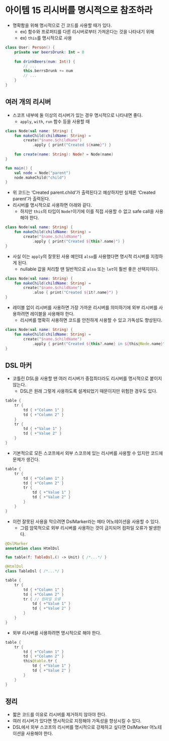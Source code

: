 # 아이템 15 리시버를 명시적으로 참조하라
- 명확함을 위해 명시적으로 긴 코드를 사용할 때가 있다.
    - ex) 함수와 프로퍼티를 다른 리시버로부터 가져온다는 것을 나타내기 위해
    - ex) `this`를 명시적으로 사용

```kotlin
class User: Person() {
	private var beersDrunk: Int = 0
	
	fun drinkBeers(num: Int)) {
		// ...
		this.berrsDrunk += num
		// ...
	}
}
```

## 여러 개의 리시버

- 스코프 내부에 둘 이상의 리시버가 있는 경우 명시적으로 나타내면 좋다.
    - `apply`, `with`, `run` 함수 등을 사용할 때

```kotlin
class Node(val name: String) {
	fun makeChild(childName: String) = 
		create("$name.$childName")
			.apply { print("Created ${name}") }
			
	fun create(name: String): Node? = Node(name)
}

fun main() {
	val node = Node("parent")
	node.makeChild("child")
}
```

- 위 코드는 ‘Created parent.child’가 출력된다고 예상하지만 실제론 ‘Created parent’가 출력된다.
- 리시버를 명시적으로 사용하면 아래와 같다.
    - 하지만 `this`의 타입이 `Node?`이기에 이를 직접 사용할 수 없고 safe call을 사용해야 한다.

```kotlin
class Node(val name: String) {
	fun makeChild(childName: String) = 
		create("$name.$childName")
			.apply { print("Created ${this?.name}") }
}
```

- 사실 이는 `apply`의 잘못된 사용 예인데 `also`를 사용했다면 명시적 리시버를 지정하게 된다.
    - nullable 값을 처리할 땐 일반적으로 `also` 또는 `let`이 훨씬 좋은 선택지이다.

```kotlin
class Node(val name: String) {
	fun makeChild(childName: String) = 
		create("$name.$childName")
			.also { print("Created ${it?.name}") }
}
```

- 레이블 없이 리시버를 사용하면 가장 가까운 리시버를 의미하기에 외부 리시버를 사용하려면 레이블을 사용해야 한다.
    - 리시버를 명확히 사용하면 코드를 안전하게 사용할 수 있고 가독성도 향상된다.

```kotlin
class Node(val name: String) {
	fun makeChild(childName: String) = 
		create("$name.$childName")
			.apply { print("Created ${this?.name} in ${this@Node.name}") }
}
```

## DSL 마커

- 코틀린 DSL을 사용할 땐 여러 리시버가 중접최더라도 리시버를 명시적으로 붙이지 않는다.
    - DSL은 원래 그렇게 사용하도록 설계되었기 때문이지만 위험한 경우도 있다.

```kotlin
table {
	tr {
		td { +"Column 1" }
		td { +"Column 2" }
	}
	tr {
		td { +"Value 1" }
		td { +"Value 2" }
	}
}
```

- 기본적으로 모든 스코프에서 외부 스코프에 있는 리시버를 사용할 수 있지만 코드에 문제가 생긴다.

```kotlin
table {
	tr {
		td { +"Column 1" }
		td { +"Column 2" }
		tr {
			td { +"Value 1" }
			td { +"Value 2" }
		}
	}
}
```

- 이런 잘못된 사용을 막으려면 DslMarker라는 메타 어노테이션을 사용할 수 있다.
    - 그럼 암묵적으로 외부 리시버를 사용하는 것이 금지되어 컴파일 오류가 발생한다.

```kotlin
@DslMarker
annotation class HtmlDsl

fun table(f: TableDsl.() -> Unit) { /*...*/ }

@HtmlDsl
class TableDsl { /*...*/ }
```

```kotlin
table {
	tr {
		td { +"Column 1" }
		td { +"Column 2" }
		tr { // 컴파일 오류
			td { +"Value 1" }
			td { +"Value 2" }
		}
	}
}
```

- 외부 리시버를 사용하려면 명시적으로 해야 한다.

```kotlin
table {
	tr {
		td { +"Column 1" }
		td { +"Column 2" }
		this@table.tr {
			td { +"Value 1" }
			td { +"Value 2" }
		}
	}
}
```

## 정리

- 짧은 코드를 이유로 리시버를 제거하지 않아야 한다.
- 여러 리시버가 있다면 명시적으로 지정해야 가독성을 향상시킬 수 있다.
- DSL에서 외부 스코프의 리시버를 명시적으로 강제하고 싶다면 DslMarker 어노테이션을 사용해야 한다.
